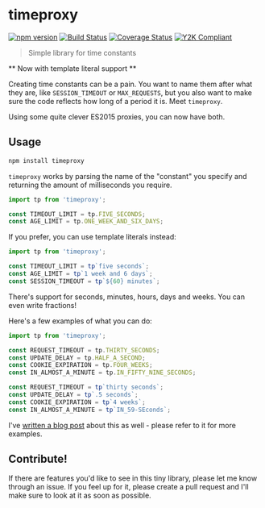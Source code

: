 # timeproxy
[![npm version](https://badge.fury.io/js/timeproxy.svg)](https://badge.fury.io/js/timeproxy) [![Build Status](https://travis-ci.org/selbekk/timeproxy.svg?branch=master)](https://travis-ci.org/selbekk/timeproxy) [![Coverage Status](https://coveralls.io/repos/github/selbekk/timeproxy/badge.svg?branch=master)](https://coveralls.io/github/selbekk/timeproxy?branch=master) [![Y2K Compliant](https://img.shields.io/badge/%F0%9F%97%93-Y2K%20Compliant-bd6867.svg)]()


> Simple library for time constants

** Now with template literal support **

Creating time constants can be a pain. You want to name them
after what they are, like `SESSION_TIMEOUT` or `MAX_REQUESTS`,
but you also want to make sure the code reflects how long of
a period it is. Meet `timeproxy`.

Using some quite clever ES2015 proxies, you can now have both.

## Usage

```bash
npm install timeproxy
```

`timeproxy` works by parsing the name of the "constant" you
specify and returning the amount of milliseconds you require. 

```js
import tp from 'timeproxy';

const TIMEOUT_LIMIT = tp.FIVE_SECONDS;
const AGE_LIMIT = tp.ONE_WEEK_AND_SIX_DAYS;
```

If you prefer, you can use template literals instead:

```js
import tp from 'timeproxy';

const TIMEOUT_LIMIT = tp`five seconds`;
const AGE_LIMIT = tp`1 week and 6 days`;
const SESSION_TIMEOUT = tp`${60} minutes`;
```

There's support for seconds, minutes, hours, days and weeks. You can even write 
fractions!

Here's a few examples of what you can do: 

```js
import tp from 'timeproxy';

const REQUEST_TIMEOUT = tp.THIRTY_SECONDS;
const UPDATE_DELAY = tp.HALF_A_SECOND;
const COOKIE_EXPIRATION = tp.FOUR_WEEKS;
const IN_ALMOST_A_MINUTE = tp.IN_FIFTY_NINE_SECONDS;

const REQUEST_TIMEOUT = tp`thirty seconds`;
const UPDATE_DELAY = tp`.5 seconds`;
const COOKIE_EXPIRATION = tp`4 weeks`;
const IN_ALMOST_A_MINUTE = tp`IN_59-SEconds`;
```

I've [written a blog post](https://medium.com/@selbekk/timeproxy-a-library-for-making-readable-time-constants-5f6bdd9c598d) 
about this as well - please refer to it for more examples. 

## Contribute!

If there are features you'd like to see in this tiny library,
please let me know through an issue. If you feel up for it,
please create a pull request and I'll make sure to look at it
as soon as possible.

